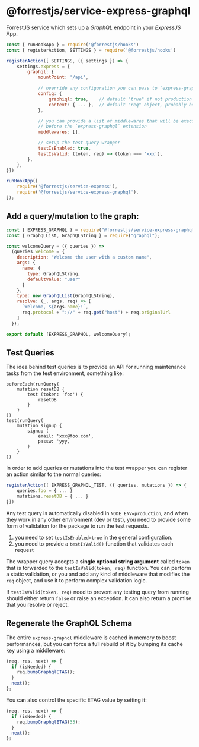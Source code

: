 # @forrestjs/service-express-graphql

ForrestJS service which sets up a _GraphQL_ endpoint in your _ExpressJS_ App.

```js
const { runHookApp } = require('@forrestjs/hooks')
const { registerAction, SETTINGS } = require('@forrestjs/hooks')

registerAction([ SETTINGS, ({ settings }) => {
    settings.express = {
        graphql: {
            mountPoint: '/api',

            // override any configuration you can pass to `express-graphql`
            config: {
                graphiql: true,    // default "true" if not production
                context: { ... },  // default "req" object, probably better to keep it that way
            },

            // you can provide a list of middlewares that will be executed
            // before the `express-graphql` extension
            middlewares: [],

            // setup the test query wrapper
            testIsEnabled: true,
            testIsValid: (token, req) => (token === 'xxx'),
        },
    },
}])

runHookApp([
    require('@forrestjs/service-express'),
    require('@forrestjs/service-express-graphql'),
]);
```

## Add a query/mutation to the graph:

```js
const { EXPRESS_GRAPHQL } = require("@forrestjs/service-express-graphql");
const { GraphQLList, GraphQLString } = require("graphql");

const welcomeQuery = ({ queries }) =>
  (queries.welcome = {
    description: "Welcome the user with a custom name",
    args: {
      name: {
        type: GraphQLString,
        defaultValue: "user"
      }
    },
    type: new GraphQLList(GraphQLString),
    resolve: (_, args, req) => [
      `Welcome, ${args.name}!`,
      req.protocol + "://" + req.get("host") + req.originalUrl
    ]
  });

export default [EXPRESS_GRAPHQL, welcomeQuery];
```

## Test Queries

The idea behind test queries is to provide an API for running maintenance tasks
from the test environment, something like:

```
beforeEach(runQuery(
    mutation resetDB {
        test (token: 'foo') {
            resetDB
        }
    }
))
test(runQuery(
    mutation signup {
        signup (
            email: 'xxx@foo.com',
            passw: 'yyy,
        )
    }
))
```

In order to add queries or mutations into the test wrapper you can register an
action similar to the normal queries:

```js
registerAction([ EXPRESS_GRAPHQL_TEST, ({ queries, mutations }) => {
    queries.foo = { ... }
    mutations.resetDB = { ... }
}])
```

Any test query is automatically disabled in `NODE_ENV=production`, and when they work
in any other environment (dev or test), you need to provide some form of validation
for the package to run the test requests.

1. you need to set `testIsEnabled=true` in the general configuration.
2. you need to provide a `testIsValid()` function that validates each request

The wrapper query accepts a **single optional string argument** called `token` that is forwarded
to the `testIsValid(token, req)` function. You can perform a static validation, or you and
add any kind of middleware that modifies the `req` object, and use it to perform complex
validation logic.

If `testIsValid(token, req)` need to prevent any testing query from running should either
return `false` or raise an exception. It can also return a promise that you resolve or reject.

## Regenerate the GraphQL Schema

The entire `express-graphql` middleware is cached in memory to boost performances, but
you can force a full rebuild of it by bumping its cache key using a middleware:

```js
(req, res, next) => {
  if (isNeeded) {
    req.bumpGraphqlETAG();
  }
  next();
};
```

You can also control the specific ETAG value by setting it:

```js
(req, res, next) => {
  if (isNeeded) {
    req.bumpGraphqlETAG(33);
  }
  next();
};
```
